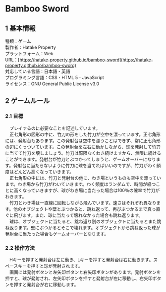 # Bamboo Sword

## 1 基本情報  
  
種類：ゲーム  
製作者：Hatake Property  
プラットフォーム：Web  
URL：[https://hatake-property.github.io/bamboo-sword](https://hatake-property.github.io/bamboo-sword)  
対応している言語：日本語・英語  
プログラミング言語：CSS・HTML 5・JavaScript  
ライセンス：GNU General Public License v3.0  
  
## 2 ゲームルール  
  
### 2.1 目標  
  
　プレイするのに必要なことを記述しています。  
　正七角形の図形の中に、竹刀の形をした竹刀が空中を漂っています。正七角形には、発射台もあります。この発射台は空中を漂うことはできず、常に正七角形の辺にくっついています。この発射台を左右に動かしながら、球を発射して竹刀に当てて竹刀を壊しましょう。竹刀は際限なくわき続けますから、無限に続けることができます。発射台が竹刀とぶつかってしまうと、ゲームオーバーになります。発射台に当たらないように竹刀に球を当てればいいのですが、竹刀がわく頻度はどんどん高くなっていきます。  
　正七角形の中には、竹刀と発射台の他に、わき場というものも空中を漂っています。わき場から竹刀がわいていきます。わく頻度はランダムで、時間が経つことに高くなっていきますが、球がわき場に当たった場合は100％の確率で竹刀がわきます。  
　竹刀とわき場は一直線に回転しながら飛んでいます。速さはそれぞれ異なります。他のオブジェクトや壁とぶつかると、跳ね返って、再びぶつかるまで真っ直ぐに飛びます。また、球に当たって壊れなかった場合も跳ね返ります。  
　球は、オブジェクトに当たると、跳ね返り別のオブジェクトに当たるとまた跳ね返ります。壁にぶつかるとそこで壊れます。オブジェクトから跳ね返った球が発射台に当たった場合もゲームオーバーとなります。  
  
### 2.2 操作方法
  
　Hキーを押すと発射台は左に動き、Lキーを押すと発射台は右に動きます。スペースキーを押すと球が発射されます。  
　画面には発射ボタンと左矢印ボタンと右矢印ボタンがあります。発射ボタンを押すと、球が発射され、左矢印ボタンを押すと発射台が左に移動し、右矢印ボタンを押すと発射台が右に移動します。  